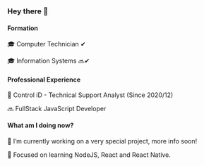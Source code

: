### Hey there 👋

#### Formation

🎓 Computer Technician  ✔  

🎓 Information Systems 🔜✔  

#### Professional Experience

💼 Control iD - Technical Support Analyst (Since 2020/12)  

🔜 FullStack JavaScript Developer  

#### What am I doing now?

🔭 I’m currently working on a very special project, more info soon!  

🌱 Focused on learning NodeJS, React and React Native.  

